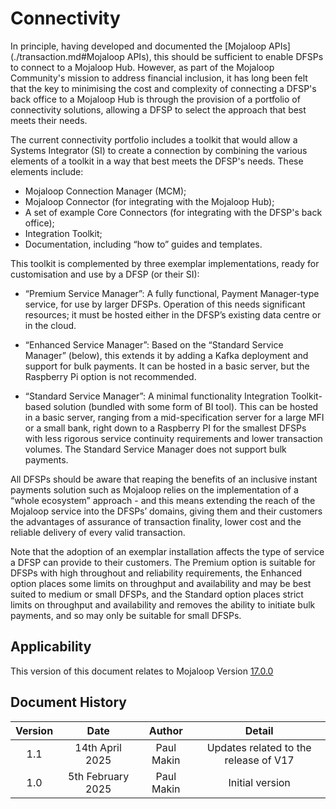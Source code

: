 # Connectivity

In principle, having developed and documented the [Mojaloop APIs](./transaction.md#Mojaloop APIs), this should be sufficient to enable DFSPs to connect to a Mojaloop Hub. However, as part of the Mojaloop Community's mission to address financial inclusion, it has long been felt that the key to minimising the cost and complexity of connecting a DFSP's back office to a Mojaloop Hub is through the provision of a portfolio of connectivity solutions, allowing a DFSP to select the approach that best meets their needs.

The current connectivity portfolio includes a toolkit that would allow a Systems Integrator (SI) to create a connection by combining the various elements of a toolkit in a way that best meets the DFSP's needs. These elements include:
  - Mojaloop Connection Manager (MCM);
  - Mojaloop Connector (for integrating with the Mojaloop Hub);
  - A set of example Core Connectors (for integrating with the DFSP's back office);
  - Integration Toolkit;
  - Documentation, including “how to” guides and templates.

This toolkit is complemented by three exemplar implementations, ready for customisation and use by a DFSP (or their SI):
  - “Premium Service Manager”: A fully functional, Payment Manager-type service, for use by larger DFSPs. Operation of this needs significant resources; it must be hosted either in the DFSP’s existing data centre or in the cloud.

  - “Enhanced Service Manager”: Based on the “Standard Service Manager” (below), this extends it by adding a Kafka deployment and support for bulk payments. It can be hosted in a basic server, but the Raspberry Pi option is not recommended.

  - “Standard Service Manager”: A minimal functionality Integration Toolkit-based solution (bundled with some form of BI tool). This can be hosted in a basic server, ranging from a mid-specification server for a large MFI or a small bank, right down to a Raspberry PI for the smallest DFSPs with less rigorous service continuity requirements and lower transaction volumes. The Standard Service Manager does not support bulk payments.


All DFSPs should be aware that reaping the benefits of an inclusive instant payments solution such as Mojaloop relies on the implementation of a “whole ecosystem” approach - and this means extending the reach of the Mojaloop service into the DFSPs’ domains, giving them and their customers the advantages of assurance of transaction finality, lower cost and the reliable delivery of every valid transaction.

Note that the adoption of an exemplar installation affects the type of service a DFSP can provide to their customers. The Premium option is suitable for DFSPs with high throughout and reliability requirements, the Enhanced option places some limits on throughput and availability and may be best suited to medium or small DFSPs, and the Standard option places strict limits on throughput and availability and removes the ability to initiate bulk payments, and so may only be suitable for small DFSPs.

## Applicability

This version of this document relates to Mojaloop Version [17.0.0](https://github.com/mojaloop/helm/releases/tag/v17.0.0)

## Document History
  |Version|Date|Author|Detail|
|:--------------:|:--------------:|:--------------:|:--------------:|
|1.1|14th April 2025| Paul Makin|Updates related to the release of V17|
|1.0|5th February 2025| Paul Makin|Initial version|